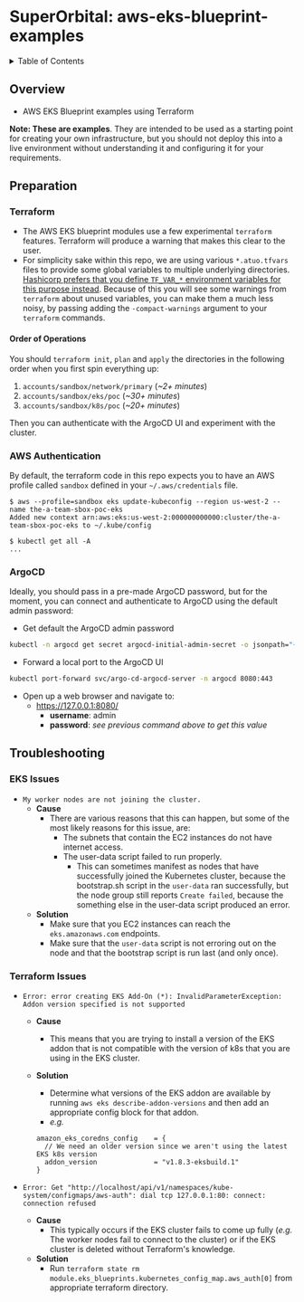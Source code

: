 # SuperOrbital: aws-eks-blueprint-examples

<details>
  <summary>Table of Contents</summary>

- [SuperOrbital: aws-eks-blueprint-examples](#superorbital-aws-eks-blueprint-examples)
  - [Overview](#overview)
  - [Preparation](#preparation)
    - [Terraform](#terraform)
      - [Order of Operations](#order-of-operations)
    - [AWS Authentication](#aws-authentication)
    - [ArgoCD](#argocd)
  - [Troubleshooting](#troubleshooting)
    - [EKS Issues](#eks-issues)
    - [Terraform Issues](#terraform-issues)

</details>

## Overview

- AWS EKS Blueprint examples using Terraform

**Note: These are examples**. They are intended to be used as a starting point for creating your own infrastructure, but you should not deploy this into a live environment without understanding it and configuring it for your requirements.

## Preparation

### Terraform

- The AWS EKS blueprint modules use a few experimental `terraform` features. Terraform will produce a warning that makes this clear to the user.
- For simplicity sake within this repo, we are using various `*.atuo.tfvars` files to provide some global variables to multiple underlying directories. [Hashicorp prefers that you define `TF_VAR_*` environment variables for this purpose instead](https://github.com/hashicorp/terraform/issues/22004). Because of this you will see some warnings from `terraform` about unused variables, you can make them a much less noisy, by passing adding the `-compact-warnings` argument to your `terraform` commands.

#### Order of Operations

You should `terraform init`, `plan` and `apply` the directories in the following order when you first spin everything up:

1. `accounts/sandbox/network/primary` (_~2+ minutes_)
2. `accounts/sandbox/eks/poc` (_~30+ minutes_)
3. `accounts/sandbox/k8s/poc` (_~20+ minutes_)

Then you can authenticate with the ArgoCD UI and experiment with the cluster.

### AWS Authentication

By default, the terraform code in this repo expects you to have an AWS profile called `sandbox` defined in your `~/.aws/credentials` file.

```console
$ aws --profile=sandbox eks update-kubeconfig --region us-west-2 --name the-a-team-sbox-poc-eks
Added new context arn:aws:eks:us-west-2:000000000000:cluster/the-a-team-sbox-poc-eks to ~/.kube/config

$ kubectl get all -A
...
```

### ArgoCD

Ideally, you should pass in a pre-made ArgoCD password, but for the moment, you can connect and authenticate to ArgoCD using the default admin password:

- Get default the ArgoCD admin password

```bash
kubectl -n argocd get secret argocd-initial-admin-secret -o jsonpath="{.data.password}" | base64 -d; echo
```

- Forward a local port to the ArgoCD UI

```bash
kubectl port-forward svc/argo-cd-argocd-server -n argocd 8080:443
```

- Open up a web browser and navigate to:
  - <https://127.0.0.1:8080/>
    - **username**: admin
    - **password**: _see previous command above to get this value_

## Troubleshooting

### EKS Issues

- `My worker nodes are not joining the cluster.`
  - **Cause**
    - There are various reasons that this can happen, but some of the most likely reasons for this issue, are:
      - The subnets that contain the EC2 instances do not have internet access.
      - The user-data script failed to run properly.
        - This can sometimes manifest as nodes that have successfully joined the Kubernetes cluster, because the bootstrap.sh script in the `user-data` ran successfully, but the node group still reports `Create failed`, because the something else in the user-data script produced an error.
  - **Solution**
    - Make sure that you EC2 instances can reach the `eks.amazonaws.com` endpoints.
    - Make sure that the `user-data` script is not erroring out on the node and that the bootstrap script is run last (and only once).

### Terraform Issues

- `Error: error creating EKS Add-On (*): InvalidParameterException: Addon version specified is not supported`
  - **Cause**
    - This means that you are trying to install a version of the EKS addon that is not compatible with the version of k8s that you are using in the EKS cluster.
  - **Solution**
    - Determine what versions of the EKS addon are available by running `aws eks describe-addon-versions` and then add an appropriate config block for that addon.
    - _e.g._

    ```hcl
    amazon_eks_coredns_config    = {
      // We need an older version since we aren't using the latest EKS k8s version
      addon_version              = "v1.8.3-eksbuild.1"
    }
    ```

- `Error: Get "http://localhost/api/v1/namespaces/kube-system/configmaps/aws-auth": dial tcp 127.0.0.1:80: connect: connection refused`
  - **Cause**
    - This typically occurs if the EKS cluster fails to come up fully (_e.g._ The worker nodes fail to connect to the cluster) or if the EKS cluster is deleted without Terraform's knowledge.
  - **Solution**
    - Run `terraform state rm module.eks_blueprints.kubernetes_config_map.aws_auth[0]` from appropriate terraform directory.
